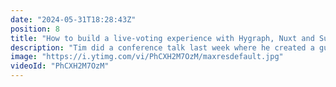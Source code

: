 ```yaml
---
date: "2024-05-31T18:28:43Z"
position: 8
title: "How to build a live-voting experience with Hygraph, Nuxt and Supabase"
description: "Tim did a conference talk last week where he created a guitar karaoke experience in which the audience could live-vote what 4-song mashup he'd play. In this live stream we deep dive into how this was built with Supabase, Hygraph and Nuxt.\n\nAsk us any questions in the chat and join the community: https://slack.hygraph.com"
image: "https://i.ytimg.com/vi/PhCXH2M7OzM/maxresdefault.jpg"
videoId: "PhCXH2M7OzM"
---
```


